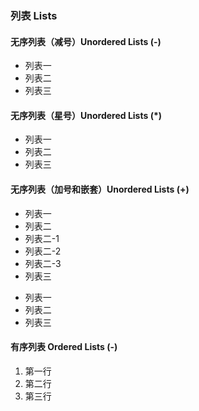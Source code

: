 

### 列表 Lists

#### 无序列表（减号）Unordered Lists (-)

- 列表一
- 列表二
- 列表三

#### 无序列表（星号）Unordered Lists (*)

* 列表一
* 列表二
* 列表三

#### 无序列表（加号和嵌套）Unordered Lists (+)

+ 列表一
+ 列表二
 + 列表二-1
 + 列表二-2
 + 列表二-3
+ 列表三
 * 列表一
 * 列表二
 * 列表三

#### 有序列表 Ordered Lists (-)

1. 第一行
2. 第二行
3. 第三行

